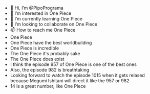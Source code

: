 - 👋 Hi, I’m @PipoPrograma
- 👀 I’m interested in One Piece
- 🌱 I’m currently learning One Piece
- 💞️ I’m looking to collaborate on One Piece
- 📫 How to reach me One Piece
- One Piece 
- One Piece have the best worldbuilding
- One Piece is incredible
- The One Piece it's probably sake
- The One Piece does exist
- I think the episode 957 of One Piece is one of the best ones
- Also, the episode 982 is breathtaking
- Looking forward to watch the episode 1015 when it gets relased because Megumi Ishitani will direct it like the 957 or 982
- 14 is a great number, like One Piece
<!---
PipoPrograma/PipoPrograma is a ✨ special ✨ repository because its `README.md` (this file) appears on your GitHub profile.
You can click the Preview link to take a look at your changes.
--->
